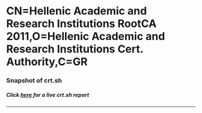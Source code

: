 # CN=Hellenic Academic and Research Institutions RootCA 2011,O=Hellenic Academic and Research Institutions Cert. Authority,C=GR
### Snapshot of crt.sh
##### Click [here](https://crt.sh/?q=Serial_0100000005) for a live crt.sh report

---
